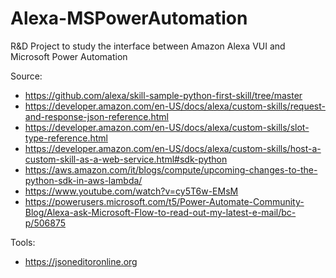 # Alexa-MSPowerAutomation
R&D Project to study the interface between Amazon Alexa VUI and Microsoft Power Automation

Source:
- https://github.com/alexa/skill-sample-python-first-skill/tree/master
- https://developer.amazon.com/en-US/docs/alexa/custom-skills/request-and-response-json-reference.html
- https://developer.amazon.com/en-US/docs/alexa/custom-skills/slot-type-reference.html
- https://developer.amazon.com/en-US/docs/alexa/custom-skills/host-a-custom-skill-as-a-web-service.html#sdk-python
- https://aws.amazon.com/it/blogs/compute/upcoming-changes-to-the-python-sdk-in-aws-lambda/
- https://www.youtube.com/watch?v=cy5T6w-EMsM
- https://powerusers.microsoft.com/t5/Power-Automate-Community-Blog/Alexa-ask-Microsoft-Flow-to-read-out-my-latest-e-mail/bc-p/506875

Tools:
- https://jsoneditoronline.org
